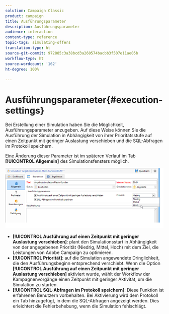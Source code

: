 ```yaml
---
solution: Campaign Classic
product: campaign
title: Ausführungsparameter
description: Ausführungsparameter
audience: interaction
content-type: reference
topic-tags: simulating-offers
translation-type: ht
source-git-commit: 972885c3a38bcd3a260574bacbb3f507e11ae05b
workflow-type: ht
source-wordcount: '162'
ht-degree: 100%

---
```



# Ausführungsparameter{#execution-settings}

Bei Erstellung einer Simulation haben Sie die Möglichkeit, Ausführungsparameter anzugeben. Auf diese Weise können Sie die Ausführung der Simulation in Abhängigkeit von ihrer Prioritätsstufe auf einen Zeitpunkt mit geringer Auslastung verschieben und die SQL-Abfragen im Protokoll speichern.

Eine Änderung dieser Parameter ist im späteren Verlauf im Tab **[!UICONTROL Allgemein]** des Simulationsfensters möglich.

![](assets/offer_simulation_008.png)

* **[!UICONTROL Ausführung auf einen Zeitpunkt mit geringer Auslastung verschieben]**: plant den Simulationsstart in Abhängigkeit von der angegebenen Priorität (Niedrig, Mittel, Hoch) mit dem Ziel, die Leistungen von Adobe Campaign zu optimieren.
* **[!UICONTROL Priorität]**: auf die Simulation angewendete Dringlichkeit, die den Ausführungsbeginn entsprechend verschiebt. Wenn die Option **[!UICONTROL Ausführung auf einen Zeitpunkt mit geringer Auslastung verschieben]** aktiviert wurde, wählt der Workflow der Kampagnenvorgänge einen Zeitpunkt mit geringer Aktivität, um die Simulation zu starten.
* **[!UICONTROL SQL-Abfragen im Protokoll speichern]**: Diese Funktion ist erfahrenen Benutzern vorbehalten. Bei Aktivierung wird dem Protokoll ein Tab hinzugefügt, in dem die SQL-Abfragen angezeigt werden. Dies erleichtert die Fehlerbehebung, wenn die Simulation fehlschlägt.

